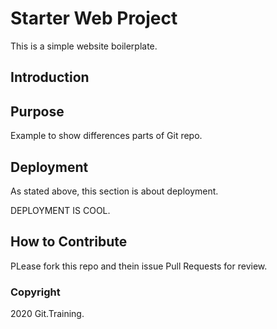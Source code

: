 # Starter Web Project

This is a simple website boilerplate.

## Introduction

## Purpose

Example to show differences parts of Git repo.

## Deployment

As stated above, this section is about deployment.

DEPLOYMENT IS COOL.

## How to Contribute

PLease fork this repo and thein issue Pull Requests for review.

### Copyright

2020 Git.Training.
